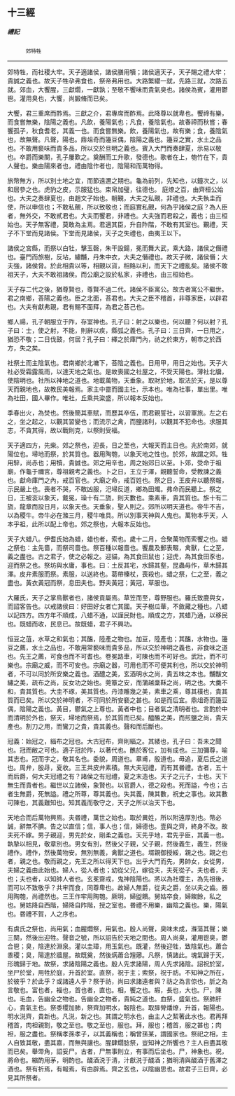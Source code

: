 

## 十三經

##### 禮記
　　　`郊特牲`

* * *

郊特牲，而社稷大牢。天子適諸侯，諸侯膳用犢；諸侯適天子，天子賜之禮大牢；貴誠之義也。故天子牲孕弗食也，祭帝弗用也。大路繁纓一就，先路三就，次路五就。郊血，大饗腥，三獻爓，一獻孰；至敬不饗味而貴氣臭也。諸侯為賓，灌用鬱鬯。灌用臭也，大饗，尚腶脩而已矣。

大饗，君三重席而酢焉。三獻之介，君專席而酢焉。此降尊以就卑也。饗禘有樂，而食嘗無樂，陰陽之義也。凡飲，養陽氣也；凡食，養陰氣也。故春禘而秋嘗；春饗孤子，秋食耆老，其義一也。而食嘗無樂。飲，養陽氣也，故有樂；食，養陰氣也，故無聲。凡聲，陽也。鼎俎奇而籩豆偶，陰陽之義也。籩豆之實，水土之品也。不敢用褻味而貴多品，所以交於旦明之義也。賓入大門而奏肆夏，示易以敬也。卒爵而樂闋，孔子屢歎之。奠酬而工升歌，發德也。歌者在上，匏竹在下，貴人聲也。樂由陽來者也，禮由陰作者也，陰陽和而萬物得。

旅幣無方，所以別土地之宜，而節遠邇之期也。龜為前列，先知也，以鐘次之，以和居參之也。虎豹之皮，示服猛也。束帛加璧，往德也。 庭燎之百，由齊桓公始也。大夫之奏肆夏也，由趙文子始也。朝覲，大夫之私覿，非禮也。大夫執圭而使，所以申信也；不敢私覿，所以致敬也；而庭實私覿，何為乎諸侯之庭？為人臣者，無外交，不敢貳君也。大夫而饗君，非禮也。大夫強而君殺之，義也；由三桓始也。天子無客禮，莫敢為主焉。君適其臣，升自阼階，不敢有其室也。覲禮，天子不下堂而見諸侯。下堂而見諸侯，天子之失禮也，由夷王以下。

諸侯之宮縣，而祭以白牡，擊玉磬，朱干設鍚，冕而舞大武，乘大路，諸侯之僭禮也。臺門而旅樹，反坫，繡黼，丹朱中衣，大夫之僭禮也。故天子微，諸侯僭；大夫強，諸侯脅。於此相貴以等，相覿以貨，相賂以利，而天下之禮亂矣。諸侯不敢祖天子，大夫不敢祖諸侯。而公廟之設於私家，非禮也，由三桓始也。

天子存二代之後，猶尊賢也，尊賢不過二代。諸侯不臣寓公。故古者寓公不繼世。君之南鄉，荅陽之義也。臣之北面，荅君也。大夫之臣不稽首，非尊家臣，以辟君也。大夫有獻弗親，君有賜不面拜，為君之荅己也。

鄉人禓，孔子朝服立于阼，存室神也。孔子曰：射之以樂也，何以聽？何以射？孔子曰：士，使之射，不能，則辭以疾，縣弧之義也。孔子曰：三日齊，一日用之，猶恐不敬；二日伐鼓，何居？孔子曰：繹之於庫門內，祊之於東方，朝市之於西方，失之矣。

社祭土而主陰氣也。君南鄉於北墉下，荅陰之義也。日用甲，用日之始也。天子大社必受霜露風雨，以達天地之氣也。是故喪國之社屋之，不受天陽也。薄社北牖，使陰明也。社所以神地之道也。地載萬物，天垂象。取財於地，取法於天，是以尊天而親地也，故教民美報焉。家主中霤而國主社，示本也。唯為社事，單出里。唯為社田，國人畢作。唯社，丘乘共粢盛，所以報本反始也。

季春出火，為焚也。然後簡其車賦，而歷其卒伍，而君親誓社，以習軍旅。左之右之，坐之起之，以觀其習變也；而流示之禽，而鹽諸利，以觀其不犯命也。求服其志，不貪其得，故以戰則克，以祭則受福。

天子適四方，先柴。郊之祭也，迎長，日之至也，大報天而主日也。兆於南郊，就陽位也。埽地而祭，於其質也。器用陶匏，以象天地之性也。於郊，故謂之郊。牲用騂，尚赤也；用犢，貴誠也。郊之用辛也，周之始郊日以至。卜郊，受命于祖廟，作龜于禰宮，尊祖親考之義也。卜之日，王立于澤，親聽誓命，受教諫之義也。獻命庫門之內，戒百官也。大廟之命，戒百姓也。祭之日，王皮弁以聽祭報，示民嚴上也。喪者不哭，不敢凶服，汜埽反道，鄉為田燭。弗命而民聽上。祭之日，王被衮以象天，戴冕，璪十有二旒，則天數也。乘素車，貴其質也。旂十有二旒，龍章而設日月，以象天也。天垂象，聖人則之。郊所以明天道也。帝牛不吉，以為稷牛。帝牛必在滌三月，稷牛唯具。所以別事天神與人鬼也。萬物本乎天，人本乎祖，此所以配上帝也。郊之祭也，大報本反始也。

天子大蜡八。伊耆氏始為蜡，蜡也者，索也。歲十二月，合聚萬物而索饗之也。蜡之祭也：主先嗇，而祭司嗇也。祭百種以報嗇也。饗農及郵表畷，禽獸，仁之至，義之盡也。古之君子，使之必報之。迎貓，為其食田鼠也；迎虎，為其食田豕也，迎而祭之也。祭坊與水庸，事也。曰：土反其宅，水歸其壑，昆蟲毋作，草木歸其澤。皮弁素服而祭。素服，以送終也。葛帶榛杖，喪殺也。蜡之祭，仁之至，義之盡也。黃衣黃冠而祭，息田夫也。野夫黃冠；黃冠，草服也。

大羅氏，天子之掌鳥獸者也，諸侯貢屬焉。草笠而至，尊野服也。羅氏致鹿與女，而詔客告也。以戒諸侯曰：好田好女者亡其國。天子樹瓜華，不斂藏之種也。八蜡以記四方。四方年不順成，八蜡不通，以謹民財也。順成之方，其蜡乃通，以移民也。既蜡而收，民息已。故既蜡，君子不興功。

恒豆之菹，水草之和氣也；其醢，陸產之物也。加豆，陸產也；其醢，水物也。籩豆之薦，水土之品也，不敢用常褻味而貴多品，所以交於神明之義也，非食味之道也。先王之薦，可食也而不可耆也。卷冕路車，可陳也而不可好也。武壯，而不可樂也。宗廟之威，而不可安也。宗廟之器，可用也而不可便其利也，所以交於神明者，不可以同於所安樂之義也。酒醴之美，玄酒明水之尚，貴五味之本也。黼黻文繡之美，疏布之尚，反女功之始也。莞簟之安，而蒲越稾鞂之尚，明之也。大羹不和，貴其質也。大圭不琢，美其質也。丹漆雕幾之美，素車之乘，尊其樸也，貴其質而已矣。所以交於神明者，不可同於所安褻之甚也。如是而后宜。鼎俎奇而籩豆偶，陰陽之義也。黃目，鬱氣之上尊也。黃者中也；目者氣之清明者也。言酌於中而清明於外也，祭天，埽地而祭焉，於其質而已矣。醯醢之美，而煎鹽之尚，貴天產也。割刀之用，而鸞刀之貴，貴其義也。聲和而后斷也。

冠義：始冠之，緇布之冠也。大古冠布，齊則緇之。其緌也，孔子曰：吾未之聞也。冠而敝之可也。適子冠於阼，以著代也。醮於客位，加有成也。三加彌尊，喻其志也。冠而字之，敬其名也。委貌，周道也。章甫，殷道也。毋追，夏后氏之道也。周弁，殷冔，夏收。三王共皮弁素積。無大夫冠禮，而有其昬禮。古者，五十而后爵，何大夫冠禮之有？諸侯之有冠禮，夏之末造也。天子之元子，士也。天下無生而貴者也。繼世以立諸侯，象賢也。以官爵人，德之殺也。死而謚，今也；古者生無爵，死無謚。禮之所尊，尊其義也。失其義，陳其數，祝史之事也。故其數可陳也，其義難知也。知其義而敬守之，天子之所以治天下也。

天地合而后萬物興焉。夫昬禮，萬世之始也。取於異姓，所以附遠厚別也。幣必誠，辭無不腆。告之以直信；信，事人也；信，婦德也。壹與之齊，終身不改。故夫死不嫁。男子親迎，男先於女，剛柔之義也。天先乎地，君先乎臣，其義一也。執摯以相見，敬章別也。男女有別，然後父子親，父子親，然後義生，義生，然後禮作。禮作，然後萬物安。無別無義，禽獸之道也。壻親御授綏，親之也。親之也者，親之也。敬而親之，先王之所以得天下也。出乎大門而先，男帥女，女從男，夫婦之義由此始也。婦人，從人者也；幼從父兄，嫁從夫，夫死從子。夫也者，夫也；夫也者，以知帥人者也。玄冕齋戒，鬼神陰陽也。將以為社稷主，為先祖後，而可以不致敬乎？共牢而食，同尊卑也。故婦人無爵，從夫之爵，坐以夫之齒。器用陶匏，尚禮然也。三王作牢用陶匏。厥明，婦盥饋。舅姑卒食，婦餕餘，私之也。舅姑降自西階，婦降自阼階，授之室也。昬禮不用樂，幽陰之義也。樂，陽氣也。昬禮不賀，人之序也。

有虞氏之祭也，尚用氣；血腥爓祭，用氣也。殷人尚聲，臭味未成，滌蕩其聲；樂三闋，然後出迎牲。聲音之號，所以詔告於天地之間也。周人尚臭，灌用鬯臭，鬱合鬯；臭，陰達於淵泉。灌以圭璋，用玉氣也。既灌，然後迎牲，致陰氣也。蕭合黍稷；臭，陽達於牆屋。故既奠，然後焫蕭合羶薌。凡祭，慎諸此。魂氣歸于天，形魄歸于地。故祭，求諸陰陽之義也。殷人先求諸陽，周人先求諸陰。詔祝於室，坐尸於堂，用牲於庭，升首於室。直祭，祝于主；索祭，祝于祊。不知神之所在，於彼乎？於此乎？或諸遠人乎？祭于祊，尚曰求諸遠者與？祊之為言倞也，肵之為言敬也。富也者，福也，首也者，直也。相，饗之也。嘏，長也，大也。尸，陳也。毛血，告幽全之物也。告幽全之物者，貴純之道也。血祭，盛氣也。祭肺肝心，貴氣主也。祭黍稷加肺，祭齊加明水，報陰也。取膟膋燔燎，升首，報陽也。明水涚齊，貴新也。凡涚，新之也。其謂之明水也，由主人之絜著此水也。君再拜稽首，肉袒親割，敬之至也。敬之至也，服也。拜，服也；稽首，服之甚也；肉袒，服之盡也。祭稱孝孫孝子，以其義稱也；稱曾孫某，謂國家也。祭祀之相，主人自致其敬，盡其嘉，而無與讓也。腥肆爓腍祭，豈知神之所饗也？主人自盡其敬而已矣。舉斝角，詔妥尸。古者，尸無事則立，有事而后坐也。尸，神象也。祝，將命也。縮酌用茅，明酌也。醆酒涚于清，汁獻涚于醆酒；猶明清與醆酒于舊澤之酒也。祭有祈焉，有報焉，有由辟焉。齊之玄也，以陰幽思也。故君子三日齊，必見其所祭者。

* * *

